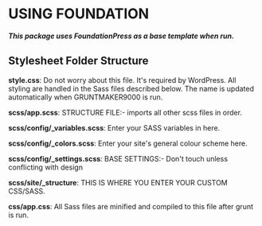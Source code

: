 USING FOUNDATION
================

**_This package uses FoundationPress as a base template when run._**

Stylesheet Folder Structure
---------------------------

**style.css**: Do not worry about this file. It's required by WordPress. All styling are handled in the Sass files described below. The name is updated automatically when GRUNTMAKER9000 is run.

**scss/app.scss**: STRUCTURE FILE:- imports all other scss files in order.

**scss/config/_variables.scss**: Enter your SASS variables in here.

**scss/config/_colors.scss**: Enter your site's general colour scheme here.

**scss/config/_settings.scss**: BASE SETTINGS:- Don't touch unless conflicting with design

**scss/site/_structure**: THIS IS WHERE YOU ENTER YOUR CUSTOM CSS/SASS.

**css/app.css**: All Sass files are minified and compiled to this file after grunt is run.
